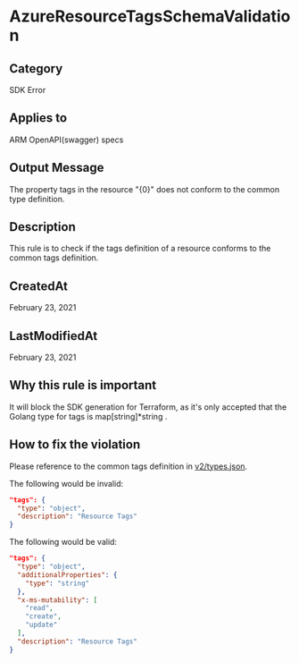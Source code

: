 # AzureResourceTagsSchemaValidation

## Category

SDK Error

## Applies to

ARM OpenAPI(swagger) specs

## Output Message

The property tags in the resource "{0}" does not conform to the common type definition.

## Description

This rule is to check if the tags definition of a resource conforms to the common tags definition.

## CreatedAt

February 23, 2021

## LastModifiedAt

February 23, 2021

## Why this rule is important

It will block the SDK generation for Terraform, as it's only accepted that the Golang type for tags is map[string]\*string .

## How to fix the violation

Please reference to the common tags definition in [v2/types.json](https://github.com/Azure/azure-rest-api-specs/blob/0e18f46fd2c210f85b5ec0f9dd9be664242bee82/specification/common-types/resource-management/v2/types.json#L146).

The following would be invalid:

```json
"tags": {
  "type": "object",
  "description": "Resource Tags"
}
```

The following would be valid:

```json
"tags": {
  "type": "object",
  "additionalProperties": {
    "type": "string"
  },
  "x-ms-mutability": [
    "read",
    "create",
    "update"
  ],
  "description": "Resource Tags"
}
```
